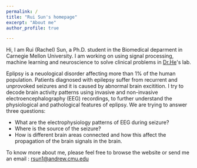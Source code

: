 ```yaml
---
permalink: /
title: "Rui Sun's homepage"
excerpt: "About me"
author_profile: true

---
```


Hi, I am Rui (Rachel) Sun, a Ph.D. student in the Biomedical deparment in Carnegie Mellon University. I am working on using signal processing, machine learning and neuroscience to solve clinical problems in [Dr.He](https://www.cmu.edu/bme/helab/)'s lab. 

 Eplipsy is a neuological disorder affecting more than 1% of the human population. Patients diagnosed with epilepsy suffer from recurrent and unprovoked seizures and it is caused by abnormal brain excitition. I try to decode brain activity patterns using invasive and non-invasive electroencephalography (EEG) recordings, to further understand the physiological and pathological features of eplipsy. We are trying to answer three questions:

* What are the electrophysiology patterns of EEG during seizure?
* Where is the source of the seizure?
* How is different brain areas connected and how this affect the propagation of the brain signals in the brain.

To know more about me, please feel free to browse the website or send me an email : rsun1@andrew.cmu.edu